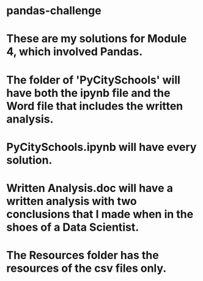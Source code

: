 # pandas-challenge

# These are my solutions for Module 4, which involved Pandas.
# The folder of 'PyCitySchools' will have both the ipynb file and the Word file that includes the written analysis.
# PyCitySchools.ipynb will have every solution.
# Written Analysis.doc will have a written analysis with two conclusions that I made when in the shoes of a Data Scientist.
# The Resources folder has the resources of the csv files only. 